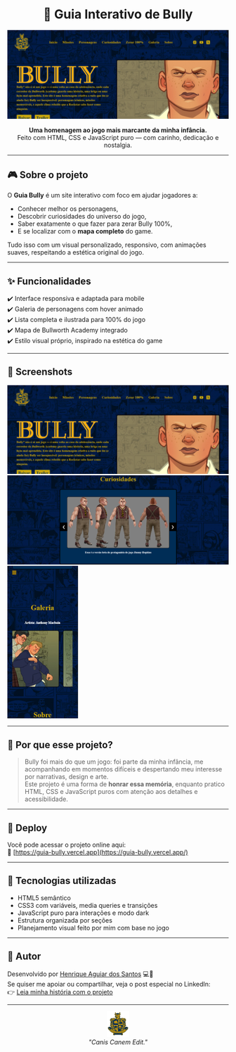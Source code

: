 <h1 align="center">👊 Guia Interativo de Bully</h1>

<p align="center">
  <img src="./img/apresentacao/apresentacao1.png" alt="Preview 1" width="600"/>
</p>

<p align="center">
  <strong>Uma homenagem ao jogo mais marcante da minha infância.</strong><br>
  Feito com HTML, CSS e JavaScript puro — com carinho, dedicação e nostalgia.
</p>

---

## 🎮 Sobre o projeto

O **Guia Bully** é um site interativo com foco em ajudar jogadores a:
- Conhecer melhor os personagens,
- Descobrir curiosidades do universo do jogo,
- Saber exatamente o que fazer para zerar Bully 100%,
- E se localizar com o **mapa completo** do game.

Tudo isso com um visual personalizado, responsivo, com animações suaves, respeitando a estética original do jogo.

---

## ✨ Funcionalidades

✔️ Interface responsiva e adaptada para mobile   
✔️ Galeria de personagens com hover animado  
✔️ Lista completa e ilustrada para 100% do jogo  
✔️ Mapa de Bullworth Academy integrado  
✔️ Estilo visual próprio, inspirado na estética do game  

---

## 📸 Screenshots

<p float="left">
  <img src="./img/apresentacao/apresentacao1.png"/>
  <img src="./img/apresentacao/apresentacao2.png"/>
  <img src="./img/apresentacao/apresentacao3.png" width="32%"/>
</p>

---

## 🧠 Por que esse projeto?

> Bully foi mais do que um jogo: foi parte da minha infância, me acompanhando em momentos difíceis e despertando meu interesse por narrativas, design e arte.  
> Este projeto é uma forma de **honrar essa memória**, enquanto pratico HTML, CSS e JavaScript puros com atenção aos detalhes e acessibilidade.

---

## 🚀 Deploy

Você pode acessar o projeto online aqui:  
🔗 [https://guia-bully.vercel.app](https://guia-bully.vercel.app/)

---

## 🧩 Tecnologias utilizadas

- HTML5 semântico  
- CSS3 com variáveis, media queries e transições  
- JavaScript puro para interações e modo dark  
- Estrutura organizada por seções  
- Planejamento visual feito por mim com base no jogo

---

## 📌 Autor

Desenvolvido por [Henrique Aguiar dos Santos](https://www.linkedin.com/in/henrique-aguiar-269b89233) 💻🌹  
Se quiser me apoiar ou compartilhar, veja o post especial no LinkedIn:  
👉 [Leia minha história com o projeto]()

---

<p align="center">
  <img src="./img/favicon.png" width="50"/>  
  <br>
  <i>"Canis Canem Edit."</i>
</p>
